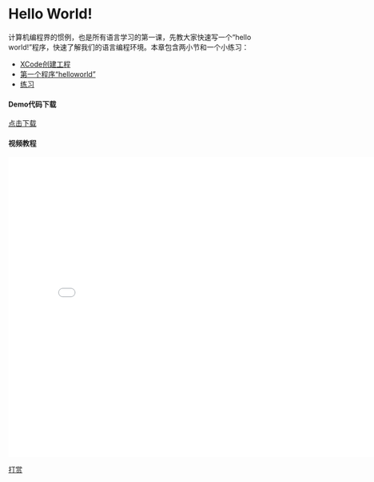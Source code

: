 # Hello World!

计算机编程界的惯例，也是所有语言学习的第一课，先教大家快速写一个“hello world!”程序，快速了解我们的语言编程环境。本章包含两小节和一个小练习：

+ [XCode创建工程](xcode.md)
+ [第一个程序“helloworld”](helloworld.md)
+ [练习](exercise.md)

#### Demo代码下载
 [点击下载](chapter1/sample_helloworld.zip)

 #### 视频教程
 <iframe src="//player.bilibili.com/player.html?aid=584959601&bvid=BV1Pz4y1o7jv&cid=245893348&page=1" scrolling="no" border="0" frameborder="no" framespacing="0" allowfullscreen="true" width="800" height="600"> </iframe>

[打赏](../include/donate.md ':include')